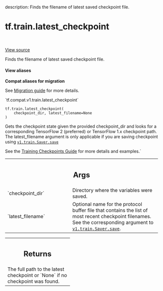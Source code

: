 description: Finds the filename of latest saved checkpoint file.

<div itemscope itemtype="http://developers.google.com/ReferenceObject">
<meta itemprop="name" content="tf.train.latest_checkpoint" />
<meta itemprop="path" content="Stable" />
</div>

# tf.train.latest_checkpoint

<!-- Insert buttons and diff -->

<table class="tfo-notebook-buttons tfo-api nocontent" align="left">

</table>

<a target="_blank" class="external" href="/code/stable/tensorflow/python/training/checkpoint_management.py">View source</a>



Finds the filename of latest saved checkpoint file.

<section class="expandable">
  <h4 class="showalways">View aliases</h4>
  <p>
<b>Compat aliases for migration</b>
<p>See
<a href="https://www.tensorflow.org/guide/migrate">Migration guide</a> for
more details.</p>
<p>`tf.compat.v1.train.latest_checkpoint`</p>
</p>
</section>

<pre class="devsite-click-to-copy prettyprint lang-py tfo-signature-link">
<code>tf.train.latest_checkpoint(
    checkpoint_dir, latest_filename=None
)
</code></pre>



<!-- Placeholder for "Used in" -->

Gets the checkpoint state given the provided checkpoint_dir and looks for a
corresponding TensorFlow 2 (preferred) or TensorFlow 1.x checkpoint path.
The latest_filename argument is only applicable if you are saving checkpoint
using <a href="../../tf/compat/v1/train/Saver.md#save"><code>v1.train.Saver.save</code></a>


See the [Training Checkpoints
Guide](https://www.tensorflow.org/guide/checkpoint) for more details and
examples.`

<!-- Tabular view -->
 <table class="responsive fixed orange">
<colgroup><col width="214px"><col></colgroup>
<tr><th colspan="2"><h2 class="add-link">Args</h2></th></tr>

<tr>
<td>
`checkpoint_dir`
</td>
<td>
Directory where the variables were saved.
</td>
</tr><tr>
<td>
`latest_filename`
</td>
<td>
Optional name for the protocol buffer file that
contains the list of most recent checkpoint filenames.
See the corresponding argument to <a href="../../tf/compat/v1/train/Saver.md#save"><code>v1.train.Saver.save</code></a>.
</td>
</tr>
</table>



<!-- Tabular view -->
 <table class="responsive fixed orange">
<colgroup><col width="214px"><col></colgroup>
<tr><th colspan="2"><h2 class="add-link">Returns</h2></th></tr>
<tr class="alt">
<td colspan="2">
The full path to the latest checkpoint or `None` if no checkpoint was found.
</td>
</tr>

</table>

